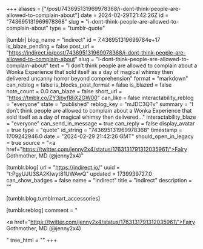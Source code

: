 +++
aliases = ["/post/743695131969978368/i-dont-think-people-are-allowed-to-complain-about"]
date = 2024-02-29T21:42:26Z
id = "743695131969978368"
slug = "i-dont-think-people-are-allowed-to-complain-about"
type = "tumblr-quote"

[tumblr]
blog_name = "indirect"
id = 7.436951319699784e+17
is_blaze_pending = false
post_url = "https://indirect.io/post/743695131969978368/i-dont-think-people-are-allowed-to-complain-about"
slug = "i-dont-think-people-are-allowed-to-complain-about"
text = "I don’t think people are allowed to complain about a Wonka Experience that sold itself as a day of magical whimsy then delivered uncanny horror beyond comprehension"
format = "markdown"
can_reblog = false
is_blocks_post_format = false
is_blazed = false
note_count = 0.0
can_blaze = false
short_url = "https://tmblr.co/ZY3jbyfI8iX2GW00"
can_like = false
interactability_reblog = "everyone"
state = "published"
reblog_key = "mJDC3QTv"
summary = "I don’t think people are allowed to complain about a Wonka Experience that sold itself as a day of magical whimsy then delivered..."
interactability_blaze = "everyone"
can_send_in_message = true
can_reply = false
display_avatar = true
type = "quote"
id_string = "743695131969978368"
timestamp = 1709242946.0
date = "2024-02-29 21:42:26 GMT"
should_open_in_legacy = true
source = "<a href=\"https://twitter.com/jenny2x4/status/1763131791312035961\">Fairy Gothmother, MD (@jenny2x4)</a>"

[tumblr.blog]
url = "https://indirect.io/"
uuid = "t:PgyUJU3SA2Klwyt81UWAwQ"
updated = 1739939727.0
can_show_badges = false
name = "indirect"
title = "indirect"
description = ""

[tumblr.blog.tumblrmart_accessories]

[tumblr.reblog]
comment = "<p><a href=\"https://twitter.com/jenny2x4/status/1763131791312035961\">Fairy Gothmother, MD (@jenny2x4)</a></p>"
tree_html = ""
+++
